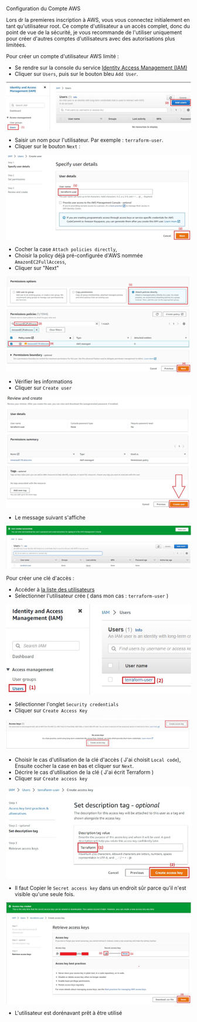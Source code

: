 Configuration du Compte AWS

Lors dr la premieres inscription à AWS, vous vous connectez initialement en tant qu'utilisateur root. Ce compte d'utilisateur a un accès complet, donc du point de vue de la sécurité, je vous recommande de l'utiliser uniquement pour créer d'autres comptes d'utilisateurs avec des autorisations plus limitées.


Pour créer un compte d'utilisateur AWS limité :

- Se rendre sur la console du service [Identity Access Management (IAM)](https://console.aws.amazon.com/iam/home) 
- Cliquer sur ```Users```, puis sur le bouton bleu ```Add User```.

![AWS02-01](img/AWS02-01.jpg)

- Saisir un nom pour l'utilisateur. Par exemple : ```terraform-user```.
- Cliquer sur le bouton ```Next``` :

![AWS02-02](img/AWS02-02.jpg)

-  Cocher la case  ```Attach policies directly```,
-  Choisir la policy déjà pré-configurée d'AWS nommée ```AmazonEC2FullAccess```,
-  Cliquer sur "Next"

![AWS02-03](img/AWS02-03.jpg)

- Vérifier les informations
- Cliquer sur ```Create user```

![AWS02-04](img/AWS02-04.jpg)

- Le message suivant s'affiche 

![AWS02-05](img/AWS02-05.jpg)

Pour créer une clé d'accès :

- Accéder à [la liste des utilisateurs](https://us-east-1.console.aws.amazon.com/iamv2/home#/users)
- Selectionner l'utilisateur crée ( dans mon cas : ```terraform-user``` )

![AWS02-06](img/AWS02-06.jpg)

- Sélectionner l'onglet ```Security credentials```
- Cliquer sur ``` Create Access Key ```

![AWS02-07](img/AWS02-07.jpg)

- Choisir le cas d'utilisation de la clé d'accès ( J'ai choisit ```Local code```), Ensuite cocher la case en bas et cliquer sur ```Next```.
- Décrire le cas d'utilisation de la clé ( J'ai écrit Terraform )
- Cliquer sur ``` Create access key ```

![AWS02-08](img/AWS02-08.jpg)

- Il faut Copier le ``` Secret access key ``` dans un endroit sûr parce qu'il n'est visible qu'une seule fois.

![AWS02-09](img/AWS02-09.jpg)

- L'utilisateur est dorénavant prêt à être utilisé